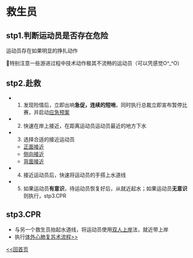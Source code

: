# 救生员

## stp1.判断运动员是否存在危险

运动员存在如果明显的挣扎动作

🚀特别注意一些游进过程中技术动作极其不流畅的运动员（可以凭感觉O^_^O）

## stp2.赴救

- 1. 发现险情后，立即出响**急促，连续的短哨**，同时执行总裁立即宣布暂停比赛，并启动[应急预案](emergency-plan/README.md)
- 2. 快速在岸上接近，在距离运动员运动员最近的地方下水
- 3. 选择合适的接近运动员
  - [正面接近](https://www.bilibili.com/video/BV1D5411u7Sd/?spm_id_from=333.337.search-card.all.click)
  - [侧向接近](https://www.bilibili.com/video/BV1p64y1y7rY?spm_id_from=333.788.videopod.sections)
  - [背面接近](https://www.bilibili.com/video/BV1Ef4y1Y71X?spm_id_from=333.788.videopod.sections)
- 4. 接近运动员后，快速将运动员的手搭上水道线
- 5. 如果运动员**有意识**，待运动员恢复好后，从就近起水；如果运动员**无意识**则执行，stp3.CPR

## stp3.CPR

- 与另一个救生员抬起水道线，将运动员使用[双人上岸](https://www.bilibili.com/video/BV1Sd4y1f7kR?spm_id_from=333.788.videopod.sections)法，就近带上岸
- 执行[体外心肺复苏术流程>>](lifeguard/detial/CPR.md)

[<<回首页](../README.md)
